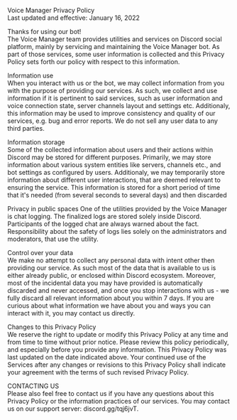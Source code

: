 Voice Manager Privacy Policy  
Last updated and effective: January 16, 2022

Thanks for using our bot!  
The Voice Manager team provides utilities and services on Discord social platform, mainly by servicing and maintaining the Voice Manager bot. As part of those services, some user information is collected and this Privacy Policy sets forth our policy with respect to this information.

Information use  
When you interact with us or the bot, we may collect information from you with the purpose of providing our services. As such, we collect and use information if it is pertinent to said services, such as user information and voice connection state, server channels layout and settings etc. Additionaly, this information may be used to improve consistency and quality of our services, e.g. bug and error reports. We do not sell any user data to any third parties.

Information storage  
Some of the collected information about users and their actions within Discord may be stored for different purposes. Primarily, we may store information about various system entities like servers, channels etc., and bot settings as configured by users. Additionaly, we may temporarily store information about different user interactions, that are deemed relevant to ensuring the service. This information is stored for a short period of time that it's needed (from several seconds to several days) and then discarded

Privacy in public spaces
One of the utilities provided by the Voice Manager is chat logging. The finalized logs are stored solely inside Discord. Participants of the logged chat are always warned about the fact. Responsibility about the safety of logs lies solely on the administrators and moderators, that use the utility.

Control over your data  
We make no attempt to collect any personal data with intent other then providing our service. As such most of the data that is available to us is either already public, or enclosed within Discord ecosystem. Moreover, most of the incidental data you may have provided is automatically discarded and never accessed, and once you stop interactions with us - we fully discard all relevant information about you within 7 days. If you are curious about what information we have about you and ways you can interact with it, you may contact us directly.

Changes to this Privacy Policy  
We reserve the right to update or modify this Privacy Policy at any time and from time to time without prior notice. Please review this policy periodically, and especially before you provide any information. This Privacy Policy was last updated on the date indicated above. Your continued use of the Services after any changes or revisions to this Privacy Policy shall indicate your agreement with the terms of such revised Privacy Policy.

CONTACTING US  
Please also feel free to contact us if you have any questions about this Privacy Policy or the information practices of our services. You may contact us on our support server: discord.gg/tqj6jvT.
